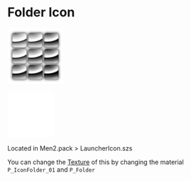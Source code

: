 # Folder Icon

![image](imgs/foldericon/f1.png)

![image](imgs/foldericon/f2.png)

Located in Men2.pack > LauncherIcon.szs

You can change the [Texture](../general/textures.md) of this by changing the material `P_IconFolder_01` and `P_Folder`